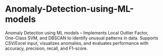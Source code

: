 # Anomaly-Detection-using-ML-models
Anomaly Detection using ML models – Implements Local Outlier Factor, One-Class SVM, and DBSCAN to identify unusual patterns in data. Supports CSV/Excel input, visualizes anomalies, and evaluates performance with accuracy, precision, recall, and F1-score.
